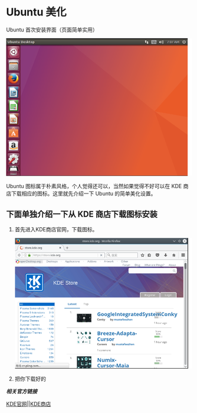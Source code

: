# Ubuntu 美化

Ubuntu 首次安装界面（页面简单实用）

![first](../public/ubuntu/1-2.png)

Ubuntu 图标属于朴素风格，个人觉得还可以，当然如果觉得不好可以在 KDE 商店下载相应的图标。这里就先介绍一下 Ubuntu 的简单美化设置。



## 下面单独介绍一下从 KDE 商店下载图标安装

1. 首先进入KDE商店官网，下载图标。

    ![KDEstore](../public/debian/1-9.png)

1. 把你下载好的

***相关官方链接***

[KDE官网](https://www.kde.org)||[KDE商店](https://store.kde.org)